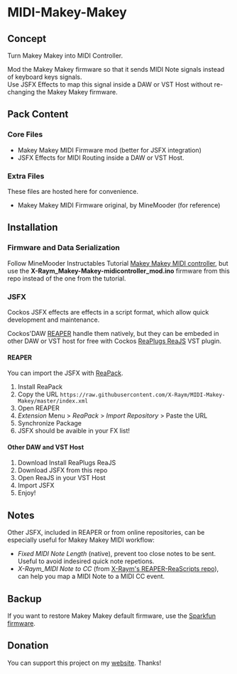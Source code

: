 # MIDI-Makey-Makey

## Concept

Turn Makey Makey into MIDI Controller.

Mod the Makey Makey firmware so that it sends MIDI Note signals instead of keyboard keys signals.  
Use JSFX Effects to map this signal inside a DAW or VST Host without re-changing the Makey Makey firmware.

## Pack Content

### Core Files

- Makey Makey MIDI Firmware mod (better for JSFX integration)
- JSFX Effects for MIDI Routing inside a DAW or VST Host.

### Extra Files

These files are hosted here for convenience.

- Makey Makey MIDI Firmware original, by MineMooder (for reference)

## Installation

### Firmware and Data Serialization

Follow MineMooder Instructables Tutorial [Makey Makey MIDI controller](http://www.instructables.com/id/Makey-Makey-MIDI-controller/), but use the **X-Raym_Makey-Makey-midicontroller_mod.ino** firmware from this repo instead of the one from the tutorial.

### JSFX

Cockos JSFX effects are effects in a script format, which allow quick development and maintenance.

Cockos'DAW [REAPER](http://www.reaper.fm) handle them natively, but they can be embeded in other DAW or VST host for free with Cockos [ReaPlugs ReaJS](http://reaper.fm/reaplugs/) VST plugin.

#### REAPER

You can import the JSFX with [ReaPack](http://www.reapack.com/).

1. Install ReaPack
1. Copy the URL `https://raw.githubusercontent.com/X-Raym/MIDI-Makey-Makey/master/index.xml`
1. Open REAPER
1. *Extension* Menu > *ReaPack* > *Import Repository* > Paste the URL
1. Synchronize Package
1. JSFX should be avaible in your FX list!

#### Other DAW and VST Host

1. Download Install ReaPlugs ReaJS
1. Download JSFX from this repo
1. Open ReaJS in your VST Host
1. Import JSFX
1. Enjoy!

## Notes

Other JSFX, included in REAPER or from online repositories, can be especially useful for Makey Makey MIDI workflow:

- *Fixed MIDI Note Length* (native), prevent too close notes to be sent. Useful to avoid indesired quick note repetions.
- *X-Raym_MIDI Note to CC* (from [X-Raym's REAPER-ReaScripts repo](https://github.com/X-Raym/REAPER-ReaScripts)), can help you map a MIDI Note to a MIDI CC event.

## Backup

If you want to restore Makey Makey default firmware, use the [Sparkfun firmware](https://github.com/sparkfun/MaKeyMaKey/tree/master/firmware/Arduino/makey_makey).

## Donation

You can support this project on my [website](http://www.extremraym.com/en/donation). Thanks!
